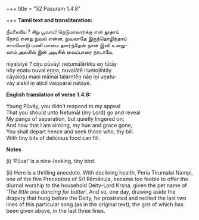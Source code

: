 +++
title = "52 Pasuram 1.4.8"

+++
**Tamil text and transliteration:**

நீயலையே ? சிறு பூவாய்! நெடுமாலார்க்கு என் தூதாய்  
நோய் எனது நுவல் என்ன, நுவலாதே இருந்தொழிந்தாய்  
சாயலொடு மணி மாமை தளர்ந்தேன் நான் இனி உனது-  
வாய் அலகில் இன் அடிசில் வைப்பாரை நாடாயே.

nīyalaiyē ? ciṟu pūvāy! neṭumālārkku eṉ tūtāy  
nōy eṉatu nuval eṉṉa, nuvalātē iruntoḻintāy  
cāyaloṭu maṇi māmai taḷarntēṉ nāṉ iṉi uṉatu-  
vāy alakil iṉ aṭicil vaippārai nāṭāyē.

**English translation of verse 1.4.8:**

Young Pūvāy, you didn’t respond to my appeal  
That you should unto Neṭumāl (my Lord) go and reveal  
My pangs of separation, but quietly lingered on;  
And now that I am sinking, my hue and grace gone,  
You shall depart hence and seek those who, thy bill.  
With tiny bits of delicious food can fill.

**Notes**

\(i\) ‘Pūvai’ is a nice-looking, tiny bird.

\(ii\) Here is a thrilling anecdote. With declining health, Peria Tirumalai Nampi, one of the five Preceptors of Śrī Rāmānuja, became too feeble to offer the diurnal worship to the household Deity-Lord Kṛṣṇa, given the pet name of ‘*The little one dancing for butter*’. And so, one day, drawing aside the drapery that hung before the Deity, he prostrated and recited the last two lines of this particular song (as in the original text), the gist of which has been given above, in the last three lines.


